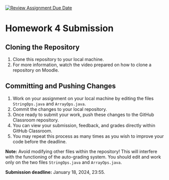 [![Review Assignment Due Date](https://classroom.github.com/assets/deadline-readme-button-24ddc0f5d75046c5622901739e7c5dd533143b0c8e959d652212380cedb1ea36.svg)](https://classroom.github.com/a/XCsRTwVL)
# Homework 4 Submission

## Cloning the Repository
1. Clone this repository to your local machine.
2. For more information, watch the video prepared on how to clone a repository on Moodle.

## Committing and Pushing Changes
1. Work on your assignment on your local machine by editing the files `StringOps.java` and `ArrayOps.java`.
2. Commit the changes to your local repository.
3. Once ready to submit your work, push these changes to the GitHub Classroom repository.
4. You can view your submission, feedback, and grades directly within GitHub Classroom.
5. You may repeat this process as many times as you wish to improve your code before the deadline.

**Note:** Avoid modifying other files within the repository! This will interfere with the functioning of the auto-grading system. You should edit and work only on the two files `StringOps.java` and `ArrayOps.java`.

**Submission deadline:** January 18, 2024, 23:55.

